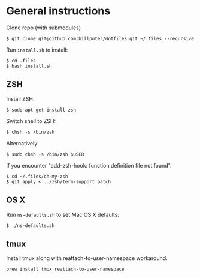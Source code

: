 General instructions
==============================

Clone repo (with submodules)

    $ git clone git@github.com:billputer/dotfiles.git ~/.files --recursive

Run `install.sh` to install:

    $ cd .files
    $ bash install.sh

ZSH
---

Install ZSH:

    $ sudo apt-get install zsh

Switch shell to ZSH:

    $ chsh -s /bin/zsh

Alternatively:

    $ sudo chsh -s /bin/zsh $USER

If you encounter "add-zsh-hook: function definition file not found".

    $ cd ~/.files/oh-my-zsh
    $ git apply < ../zsh/term-support.patch

OS X
-----

Run `ns-defaults.sh` to set Mac OS X defaults:

    $ ./ns-defaults.sh

## tmux

Install tmux along with reattach-to-user-namespace workaround.

    brew install tmux reattach-to-user-namespace